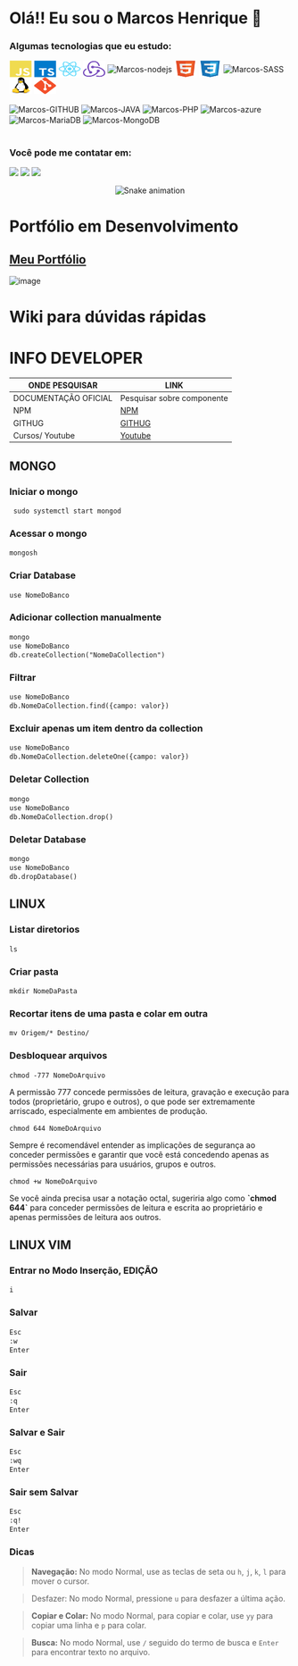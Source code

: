 # Olá!! Eu sou o Marcos Henrique 👋

<div align="left">
  <a href="https://github.com/marck0101">
     <!-- 
     <img height="200em" src="https://github-readme-stats.vercel.app/api/top-langs/?username=marck0101&theme=blue-green"/>
   
    <img height="150em" src="https://github-readme-stats.vercel.app/api?username=marck0101&count_private=true&include_all_commits=true&show_icons=true&theme=dracula&hide_border=false&show_owner=true"/>
    -->
   <!-- <img height="150em" src="https://github-readme-stats.vercel.app/api/top-langs/?username=marck0101&theme=dracula&hide_border=false&&layout=compact"/> -->
   
  </a>
</div>

<div style="display: inline_block">
<h3>Algumas tecnologias que eu estudo:</h3>
<img align="center" alt="Marcos-Js" height="30" width="40" src="https://raw.githubusercontent.com/devicons/devicon/master/icons/javascript/javascript-plain.svg">
<img align="center" alt="Marcos-Ts" height="30" width="40" src="https://raw.githubusercontent.com/devicons/devicon/master/icons/typescript/typescript-plain.svg">
<img align="center" alt="Marcos-React" height="30" width="40" src="https://raw.githubusercontent.com/devicons/devicon/master/icons/react/react-original.svg">
<img align="center" alt="Marcos-Redux" height="30" width="40" src="https://raw.githubusercontent.com/devicons/devicon/master/icons/redux/redux-original.svg">
<img align="center" alt="Marcos-nodejs" height="30" width="40" src="https://cdn.worldvectorlogo.com/logos/nodejs-icon.svg">
<img align="center" alt="Marcos-HTML" height="30" width="40" src="https://raw.githubusercontent.com/devicons/devicon/master/icons/html5/html5-original.svg">
<img align="center" alt="Marcos-CSS" height="30" width="40" src="https://raw.githubusercontent.com/devicons/devicon/master/icons/css3/css3-original.svg">
<img align="center" alt="Marcos-SASS" height="30" width="70" src="https://img.shields.io/badge/Sass-CC6699?style=for-the-badge&logo=sass&logoColor=white">
<img align="center" alt="Marcos-LINUX" height="30" width="40" src="https://raw.githubusercontent.com/devicons/devicon/master/icons/linux/linux-original.svg">
<img align="center" alt="Marcos-GIT" height="30" width="40" src="https://raw.githubusercontent.com/devicons/devicon/master/icons/git/git-original.svg">
<br/>
<br/>
<img align="center" alt="Marcos-GITHUB" height="30" width="90" src="https://img.shields.io/badge/GitHub-100000?style=for-the-badge&logo=github&logoColor=white">
<img align="center" alt="Marcos-JAVA" height="30" width="70" src="https://img.shields.io/badge/Java-ED8B00?style=for-the-badge&logo=openjdk&logoColor=white">
<img align="center" alt="Marcos-PHP" height="30" width="70" src="https://img.shields.io/badge/PHP-777BB4?style=for-the-badge&logo=php&logoColor=white">
<!-- <img align="center" alt="Marcos-netlify" height="30" width="70" src="https://img.shields.io/badge/Netlify-00C7B7?style=for-the-badge&logo=netlify&logoColor=white"> -->
<img align="center" alt="Marcos-azure" height="30" width="70" src="https://img.shields.io/badge/Azure_DevOps-0078D7?style=for-the-badge&logo=azure-devops&logoColor=white">
<img align="center" alt="Marcos-MariaDB" height="30" width="70" src="https://img.shields.io/badge/MariaDB-003545?style=for-the-badge&logo=mariadb&logoColor=white">
<img align="center" alt="Marcos-MongoDB" height="30" width="70" src="https://img.shields.io/badge/Netlify-00C7B7?style=for-the-badge&logo=netlify&logoColor=white">
  
</div>

<br/>

<div> 
 <h3>Você pode me contatar em:</h3>
  <a href="https://www.instagram.com/marcos_mhc/" target="_blank"><img src="https://img.shields.io/badge/-Instagram-%23E4405F?style=for-the-badge&logo=instagram&logoColor=white" target="_blank"></a>
  <a href = "mailto:marck.mhc@gmail.com"><img src="https://img.shields.io/badge/-Gmail-%23333?style=for-the-badge&logo=gmail&logoColor=white" target="_blank"></a>
  <a href="https://www.linkedin.com/in/marcos-henrique-corrêa-618392209/" target="_blank"><img src="https://img.shields.io/badge/-LinkedIn-%230077B5?style=for-the-badge&logo=linkedin&logoColor=white" target="_blank"></a> 
</div>

<div align="center">

![Snake animation](https://github.com/danielbped/danielbped/blob/output/github-contribution-grid-snake.svg)

</div>

# Portfólio em Desenvolvimento

## [Meu Portfólio](https://marck0101.com.br)

![image](https://github.com/marck0101/marck0101/assets/102032089/ce6ba267-0e35-4c3a-bf96-89ac93198d1a)

# Wiki para dúvidas rápidas

# INFO DEVELOPER

| ONDE PESQUISAR       | LINK                               |
| -------------------- | ---------------------------------- |
| DOCUMENTAÇÃO OFICIAL | Pesquisar sobre componente         |
| NPM                  | [NPM](https://www.npmjs.com)       |
| GITHUG               | [GITHUG](https://github.com)       |
| Cursos/ Youtube      | [Youtube](https://www.youtube.com) |

## MONGO

### Iniciar o mongo

```Copiar
 sudo systemctl start mongod
```

### Acessar o mongo

```Copiar
mongosh
```

### Criar Database

```Copiar
use NomeDoBanco
```

### Adicionar collection manualmente

```Copiar
mongo
use NomeDoBanco
db.createCollection("NomeDaCollection")
```

### Filtrar

```Copiar
use NomeDoBanco
db.NomeDaCollection.find({campo: valor})
```

### Excluir apenas um item dentro da collection

```Copiar
use NomeDoBanco
db.NomeDaCollection.deleteOne({campo: valor})
```

### Deletar Collection

```Copiar
mongo
use NomeDoBanco
db.NomeDaCollection.drop()
```

### Deletar Database

```Copiar
mongo
use NomeDoBanco
db.dropDatabase()
```

## LINUX

### Listar diretorios

```Copiar
ls
```

### Criar pasta

```Copiar
mkdir NomeDaPasta
```

### Recortar itens de uma pasta e colar em outra

```Copiar
mv Origem/* Destino/
```

### Desbloquear arquivos

```
chmod -777 NomeDoArquivo
```

<p>A permissão 777 concede permissões de leitura, gravação e execução para todos (proprietário, grupo e outros), o que pode ser extremamente arriscado, especialmente em ambientes de produção.</p>

```
chmod 644 NomeDoArquivo
```

<p>
Sempre é recomendável entender as implicações de segurança ao conceder permissões e garantir que você está concedendo apenas as permissões necessárias para usuários, grupos e outros.
</p>

```Copiar
chmod +w NomeDoArquivo
```

<p>
Se você ainda precisa usar a notação octal, sugeriria algo como <b>`chmod 644`</b> para conceder permissões de leitura e escrita ao proprietário e apenas permissões de leitura aos outros.
</p>

## LINUX VIM

### Entrar no Modo Inserção, EDIÇÃO

```Copiar
i
```

### Salvar

```Copiar
Esc
:w
Enter
```

### Sair

```Copiar
Esc
:q
Enter
```

### Salvar e Sair

```Copiar
Esc
:wq
Enter
```

### Sair sem Salvar

```Copiar
Esc
:q!
Enter
```

### Dicas

> <b>Navegação:</b> No modo Normal, use as teclas de seta ou `h`, `j`, `k`, `l` para mover o cursor.

> Desfazer: No modo Normal, pressione `u` para desfazer a última ação.

> <b>Copiar e Colar:</b> No modo Normal, para copiar e colar, use `yy` para copiar uma linha e `p` para colar.

> <b>Busca:</b> No modo Normal, use `/` seguido do termo de busca e `Enter` para encontrar texto no arquivo.

 <!--
# Portfólio em Desenvolvimento

 ## Projetos de aprendizagem
 - Clean code
 - Lógica
 - Estrutura de pastas de projetos
 - Conceitos Básicos a avançados de programação
 - TypeScript <img align="center" alt="Marcos-Ts" height="30" width="40" src="https://raw.githubusercontent.com/devicons/devicon/master/icons/typescript/typescript-plain.svg">
 - JavaScript <img align="center" alt="Marcos-Js" height="30" width="40" src="https://raw.githubusercontent.com/devicons/devicon/master/icons/javascript/javascript-plain.svg">
    - Manipulação de DOM
    - Array
    - Map e ForEach
    - Sprad
 - React <img align="center" alt="Marcos-React" height="30" width="40" src="https://raw.githubusercontent.com/devicons/devicon/master/icons/react/react-original.svg">
   - Hooks
   - Redux <img align="center" alt="Marcos-Redux" height="30" width="40" src="https://raw.githubusercontent.com/devicons/devicon/master/icons/redux/redux-original.svg">
 - NodeJs <img align="center" alt="Marcos-nodejs" height="30" width="40" src="https://cdn.worldvectorlogo.com/logos/nodejs-icon.svg">
   - POO
   - Core Modules
   - NPM
   - EXPRESS
   - MVC
   - Get A Pet
 - Java <img align="center" alt="Marcos-JAVA" height="30" width="70" src="https://img.shields.io/badge/Java-ED8B00?style=for-the-badge&logo=openjdk&logoColor=white">
    - POO
    - Java para Web
 - PHP <img align="center" alt="Marcos-PHP" height="30" width="70" src="https://img.shields.io/badge/PHP-777BB4?style=for-the-badge&logo=php&logoColor=white">
    - POO
    - PHP para Web
    
<br>


#  Projetos publicados
 ## Next Movies
 -[x]  Em desenvolvimento
 - Lista de filmes em cartaz, você pode encontrá-lo [aqui](https://filmes-lancamentos-atualizados.netlify.app)

 Nesse projeto foi usados uma API externa para listar filmes em cartaz.
 Foi usado vários conceitos dos Hooks do ReactJs.
<br>


 ## Lista de Tarefas
 -[x] Finalizado
 - Lista de tarefas, você pode encontrá-lo [Aqui](https://atual-lista-tarefas.netlify.app)

Nesse projeto foi trabalhado com LocalStorage e com o Firebase. Trabalhado a questão de login de sessão e logout de sessão.

Os usuários não terão acesso as notas de outros usuários.
<br>


## Sistema de chamados
  -[x] Finalizado

 Sistema de chamados, você pode encontrálo [aqui](https://called-system.netlify.app)
 -->

 <!-- Nesse projeto foram usados várias tecnologias exenciais para se trabalhar com React,sendo algumas delas:
 - ContextAPI
 - UseState
 - UseEffect
 - Auth
 - Conexão com banco externo, o Firebase 

A proposta desse projeto é criar um sistema de chamado simples, sendo possível:
 - Cadastrar de usuários
 - Fazer a abertura de chamado, verificar andamento e encerramento dos chamados
 - Trabalhar com login e logout do sistema
 - Manter a sessão conectada quando usuário acessar
 -->
